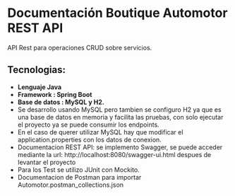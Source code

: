 # Documentación Boutique Automotor REST API
API Rest para operaciones CRUD sobre servicios.

## Tecnologias:
- **Lenguaje Java**
- **Framework : Spring Boot**
- **Base de datos : MySQL y H2.**
- Se desarrollo usando MySQL pero tambien se configuro H2 ya que es una base de datos en memoria
  y facilita las pruebas, con solo ejecutar el proyecto ya se puede consumir los endpoints.
- En el caso de querer utilizar MySQL hay que modificar el application.properties con los datos de conexion.
- Documentacion REST API: se implemento Swagger, se puede acceder mediante la url: http://localhost:8080/swagger-ui.html despues de levantar el proyecto
- Para los Test se utilizo JUnit con Mockito.
- Documentacion de Postman para importar Automotor.postman_collections.json